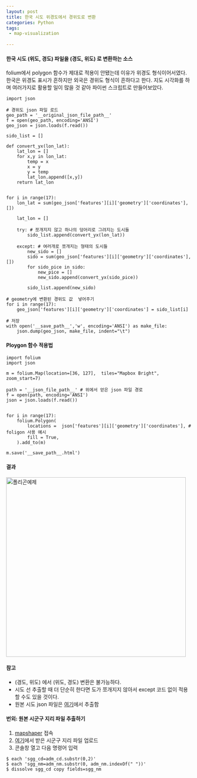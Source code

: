 ```yaml
---
layout: post
title: 한국 시도 위경도에서 경위도로 변환
categories: Python
tags:
 - map-visualization
 
---
```


#### 한국 시도 (위도, 경도) 파일을 (경도, 위도) 로 변환하는 소스

folium에서 polygon 함수가 제대로 적용이 안됐는데 이유가 위경도 형식이어서였다. 
한국은 위경도 표시가 흔하지만 외국은 경위도 형식이 흔하다고 한다. 
지도 시각화를 하며 여러가지로 활용할 일이 많을 것 같아 파이썬 스크립트로 만들어보았다. 

```
import json

# 경위도 json 파일 로드 
geo_path = '__original_json_file_path__'
f = open(geo_path, encoding='ANSI')
geo_json = json.loads(f.read())

sido_list = []

def convert_yx(lon_lat):
    lat_lon = []
    for x,y in lon_lat:
        temp = x
        x = y
        y = temp
        lat_lon.append([x,y])
    return lat_lon
    

for i in range(17):
    lon_lat = sum(geo_json['features'][i]['geometry']['coordinates'], [])

    lat_lon = []
    
    try: # 쪼개지지 않고 하나의 덩어리로 그려지는 도시들 
        sido_list.append(convert_yx(lon_lat))

    except: # 여러개로 쪼개지는 형태의 도시들
        new_sido = []
        sido = sum(geo_json['features'][i]['geometry']['coordinates'], []) 
        for sido_pice in sido: 
            new_pice = []
            new_sido.append(convert_yx(sido_pice)) 
            
        sido_list.append(new_sido)

# geometry에 변환된 경위도 값  넣어주기 
for i in range(17):
    geo_json['features'][i]['geometry']['coordinates'] = sido_list[i]

# 저장 
with open('__save_path__','w', encoding='ANSI') as make_file:
    json.dump(geo_json, make_file, indent="\t")
```

#### Ploygon 함수 적용법 
```
import folium
import json

m = folium.Map(location=[36, 127],  tiles="Mapbox Bright", zoom_start=7)

path = '__json_file_path__' # 위에서 얻은 json 파일 경로
f = open(path, encoding='ANSI') 
json = json.loads(f.read())


for i in range(17):
    folium.Polygon(
        locations =  json['features'][i]['geometry']['coordinates'], # foligon 사용 예시 
        fill = True,
    ).add_to(m)

m.save('__save_path__.html')
```

#### 결과
<img width="487" alt="폴리곤예제" src="https://user-images.githubusercontent.com/63631604/81572366-17d3ca00-93de-11ea-84a0-985a68117446.PNG">

#### 참고 

* (경도, 위도) 에서 (위도, 경도) 변환은 불가능하다. 
* 시도 선 추출할 때 더 단순히 한다면 도가 쪼개지지 않아서 except 코드 없이 적용할 수도 있을 것이다. 
* 원본 시도 json 파일은 [여기](https://github.com/vuski/admdongkor)에서 추출함

#### 번외: 원본 시군구 지리 파일 추출하기

1. [mapshaper](https://mapshaper.org/) 접속 
2. [여기](https://github.com/vuski/admdongkor)에서 받은 시군구 지리 파일 업로드   
3. 콘솔창 열고 다음 명령어 입력
```
$ each 'sgg_cd=adm_cd.substr(0,2)'
$ each 'sgg_nm=adm_nm.substr(0, adm_nm.indexOf(" "))'
$ dissolve sgg_cd copy fields=sgg_nm 
```




